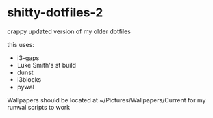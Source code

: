 # shitty-dotfiles-2

crappy updated version of my older dotfiles

this uses:

- i3-gaps
- Luke Smith's st build
- dunst
- i3blocks
- pywal

Wallpapers should be located at ~/Pictures/Wallpapers/Current for my runwal scripts to work
